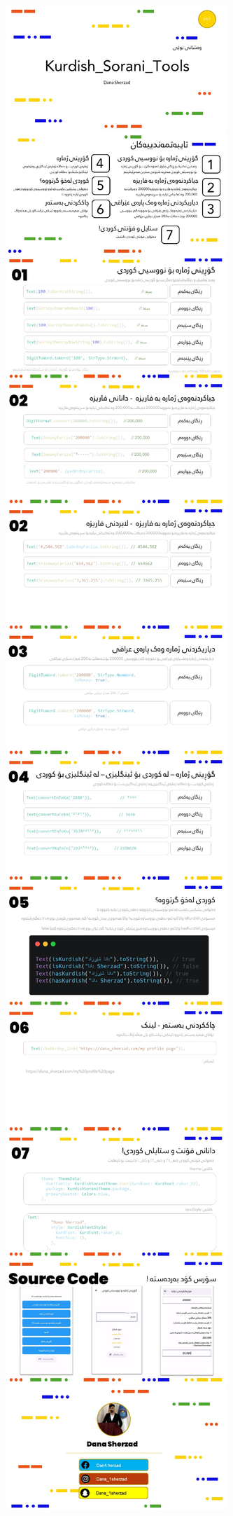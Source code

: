 <img src="screenshots/Slide1.JPG">
<img src="screenshots/Slide2.JPG">
<img src="screenshots/Slide3.JPG">
<img src="screenshots/Slide4.JPG">
<img src="screenshots/Slide5.JPG">
<img src="screenshots/Slide6.JPG">
<img src="screenshots/Slide7.JPG">
<img src="screenshots/Slide8.JPG">
<img src="screenshots/Slide9.JPG">
<img src="screenshots/Slide10.JPG">
<img src="screenshots/Slide11.JPG">
<img src="screenshots/Slide12.JPG">
